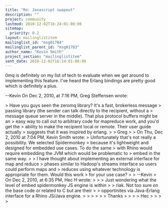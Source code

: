 ```yaml
---
title: "Re: Javascript swapout"
description: ""
project: community
lastmod: 2010-12-02T16:24:01-08:00
sitemap:
  priority: 0.2
layout: mailinglistitem
mailinglist_id: "msg01704"
mailinglist_parent_id: "msg01703"
author_name: "Kevin Smith"
project_section: "mailinglistitem"
sent_date: 2010-12-02T16:24:01-08:00
---
```



0mq is definitely on my list of tech to evaluate when we get around to 
implementing this feature. I've heard the Erlang bindings are pretty good which 
is definitely a plus.

--Kevin
On Dec 2, 2010, at 7:16 PM, Greg Steffensen wrote:

&gt; Have you guys seen the zeromq library? It's a fast, brokerless message 
&gt; passing library (the sender can talk directly to the recipient, without a 
&gt; message queue server in the middle). That plus protocol buffers might be an 
&gt; easy way to call out to arbitrary code for mapreduce work, and you'd get the 
&gt; ability to make the recipient local or remote. Their user guide actually 
&gt; suggests that it was inspired by erlang.
&gt; 
&gt; Greg
&gt; 
&gt; On Thu, Dec 2, 2010 at 7:04 PM, Kevin Smith  wrote:
&gt; Unfortunately that's not really a possibility. We selected Spidermonkey 
&gt; because it's lightweight and designed for embedded use cases. To do the same 
&gt; with Rhino would require embedding the JVM which would be problematic to 
&gt; embed in the same way.
&gt; 
&gt; I have thought about implementing an external interface for map and reduce 
&gt; phases similar to Hadoop's streams interface so users could perform maps and 
&gt; reduces using whatever technology is appropriate for them. Would this work 
&gt; for your use case?
&gt; 
&gt; --Kevin
&gt; On Dec 2, 2010, at 6:35 PM, Hec H wrote:
&gt; 
&gt; &gt; Just wondering what the level of embed spidermonkey JS engine is within 
&gt; &gt; riak. Not too sure on the base code or related to C but are their 
&gt; &gt; opportinites via Java-Erlang interface for a Rhino JS/Java engine.
&gt; &gt;
&gt; &gt;
&gt; &gt; Thanks
&gt; &gt;
&gt; &gt; Hec
&gt; &gt;
&gt; 
&gt; 
 
